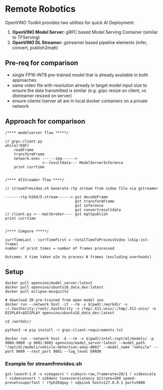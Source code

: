 # Remote Robotics
OpenVINO Toolkit provides two utilities for quick AI Deployment:
1. **OpenVINO Model Server:** gRPC based Model Serving Container (similar to TFServing)
2. **OpenVINO DL Streamer:** gstreamer based pipeline elements (infer, convert, publish2mqtt) 

## Pre-req for comparison
- single FP16-INT8 pre-trained model that is already available in both approaches.
- same video file with resolution already in target model input size to ensure the data transmitted is similar (e.g. grpc resize on client, vs dlstreamer resized on server)
- ensure clients'/server all are in local docker containers on a private network


## Approach for comparison
```
/**** modelserver flow *****/

// grpc-client.py
while(!EOF)
    readFrame
    transformFrame
    network.exec ---_--img------>
                 <--resultdata--- ModelServerInference
    print currtime


/**** dlStreamer flow ****/

// streamfrmvideo.sh Generate rtp stream from video file via gstreamer

-------rtp-h264/5-stream------> gst decodeFrame
                                gst transformFrame
                                gst inference
                                gst convertresultdata
// client.py <---mqttbroker---- gst mqttpublish
print currtime


/**** Compare *****/

currTimeLast - currTimeFirst = ~totalTimeToProcessVideo (skip-1st-frame)
number of print times = number of frames processed

Outcome: X time taken e2e to process N frames (excluding overheads)
```

## Setup
```
docker pull openvino/model_server:latest
docker pull openvino/ubuntu18_data_dev:latest
docker pull eclipse-mosquitto

# download IR pre-trained from open model zoo
docker run --network host -it --rm -v $(pwd):/workdir -v ~/.Xauthority:/root/.Xauthority -v /tmp/.X11-unix/:/tmp/.X11-unix/ -e DISPLAY=$DISPLAY openvino/ubuntu18_data_dev:latest

cd /workdir/

python3 -m pip install -r grpc-client-requirements.txt

```

```
docker run --network host -d --rm -v $(pwd)/intel:/opt/ml/models/ -p 9000:9000 -p 9001:9001 openvino/model_server:latest --model_path "/opt/ml/models/vehicle-detection-adas-0002" --model_name "vehicle" --port 9000 --rest_port 9001 --log_level ERROR
```

### Example for streamfrmvideo.sh
```
gst-launch-1.0 -v ximagesrc ! video/x-raw,framerate=20/1 ! videoscale ! videoconvert ! x264enc tune=zerolatency bitrate=500 speed-preset=superfast ! rtph264pay ! udpsink host=127.0.0.1 port=5000
```

